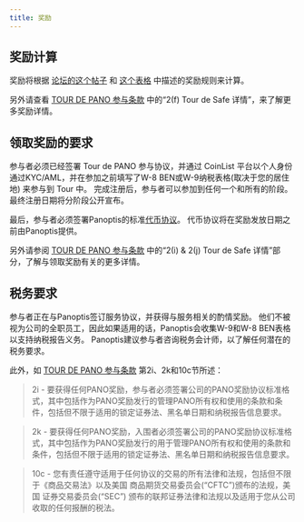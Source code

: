 ```yaml
---
title: 奖励
---
```


## 奖励计算 <a id="how-are-rewards-calculated"></a>

奖励将根据 [论坛的这个帖子](https://forums.solana.com/t/tour-de-sol-stage-1-preliminary-compensation-design/79) 和 [这个表格](https://docs.google.com/spreadsheets/d/11puBSw2THdO4wU-uyDEic-D03jg4ZAooVpcZU0w_4gI/edit#gid=218406032) 中描述的奖励规则来计算。

另外请查看 [TOUR DE PANO 参与条款](https://drive.google.com/file/d/15ueLG6VJoQ5Hx4rnpjFeuL3pG5DbrBbE/view) 中的“2\(f\) Tour de Safe 详情”，来了解更多奖励详情。

## 领取奖励的要求 <a id="what-are-the-requirements-to-receive-rewards"></a>

参与者必须已经签署 Tour de PANO 参与协议，并通过 CoinList 平台以个人身份通过KYC/AML，并在参加之前填写了W-8 BEN或W-9纳税表格\(取决于您的居住地\) 来参与到 Tour 中。 完成注册后，参与者可以参加到任何一个和所有的阶段。 最终注册日期将分阶段公开宣布。

最后，参与者必须签署Panoptis的标准[代币协议](https://drive.google.com/open?id=1O4cEUZzeSNoVcncbHcEegAqPgjT-7hcy)。 代币协议将在奖励发放日期之前由Panoptis提供。

另外请参阅 [TOUR DE PANO 参与条款](https://drive.google.com/file/d/15ueLG6VJoQ5Hx4rnpjFeuL3pG5DbrBbE/view) 中的“2\(i\) & 2\(j\) Tour de Safe 详情”部分，了解与领取奖励有关的更多详情。

## 税务要求 <a id="what-are-the-tax-implications-of-the-rewards"></a>

参与者正在与Panoptis签订服务协议，并获得与服务相关的酌情奖励。 他们不被视为公司的全职员工，因此如果适用的话，Panoptis会收集W-9和W-8 BEN表格以支持纳税报告义务。 Panoptis建议参与者咨询税务会计师，以了解任何潜在的税务要求。

此外，如 [TOUR DE PANO 参与条款](https://drive.google.com/file/d/15ueLG6VJoQ5Hx4rnpjFeuL3pG5DbrBbE/view) 第2i、2k和10c节所述：

> 2i - 要获得任何PANO奖励，参与者必须签署公司的PANO奖励协议标准格式，其中包括作为PANO奖励发行的管理PANO所有权和使用的条款和条件，包括但不限于适用的锁定证券法、黑名单日期和纳税报告信息要求。

> 2k - 要获得任何PANO奖励，入围者必须签署公司的PANO奖励协议标准格式，其中包括作为PANO奖励发行的用于管理PANO所有权和使用的条款和条件，包括但不限于适用的锁定证券法、黑名单日期和纳税报告信息要求。

> 10c - 您有责任遵守适用于任何协议的交易的所有法律和法规，包括但不限于《商品交易法》以及美国 商品期货交易委员会\(“CFTC”\)颁布的法规，美国 证券交易委员会\(“SEC”\) 颁布的联邦证券法律和法规以及适用于您从公司收取的任何报酬的税法。
